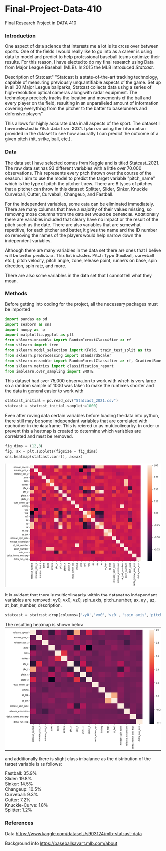 # Final-Project-Data-410
Final Research Project in DATA 410

### Introduction 
One aspect of data science that interests me a lot is its cross over between sports. One of the fields I would really like to go into as a career is using data to model and predict to help professional baseball teams optimize their results. For this reason, I have elected to do my final research using Data from Major League Baseball (MLB). In 2015 the MLB introduced _Statcast_. 

Description of Statcast"
"Statcast is a state-of-the-art tracking technology, capable of measuring previously unquantifiable aspects of the game. Set up in all 30 Major League ballparks, Statcast collects data using a series of high-resolution optical cameras along with radar equipment. The technology precisely tracks the location and movements of the ball and every player on the field, resulting in an unparalleled amount of information covering everything from the pitcher to the batter to baserunners and defensive players"

This allows for highly accurate data in all aspects of the sport. The dataset I have selected is Pitch data from 2021. I plan on using the information provided in the dataset to see how accuratly I can predict the outcome of a given pitch (hit, strike, ball, etc.).

### Data
The data set I have selected comes from Kaggle and is titled Statcast_2021. The raw data set has 93 different variables with a little over 70,000 observations. This represents every pitch thrown over the course of the season. I aim to use the model to predict the target variable "pitch_name" which is the type of pitch the pitcher threw. There are 8 types of pitches that a pitcher can throw in this dataset: Splitter, Slider, Sinker, Knuckle Curveball, Cutter, Curveball, Changeup, and Fastball.

For the independent variables, some data can be eliminated immediately. There are many columns that have a majority of their values missing, so removing those columns from the data set would be beneficial. Additionally there are variables included that clearly  have no impact on the result of the ptich such as the date. There are also variables that are somewhat repetitive, for each pitcher and batter, it gives the name and the ID number so removing the names of the players would help narrow down the independent variables. 

Although there are many variables in the data set there are ones that I belive will be better predictors. This list includes: Pitch Type (Fastball, curveball etc.), pitch velocity, pitch angle, zone, release point, runners on base, spin direction, spin rate, and more. 

There are also some variables in the data set that I cannot tell what they mean. 

### Methods
Before getting into coding for the project, all the necessary packages must be imported
```Python
import pandas as pd
import seaborn as sns
import numpy as np
import matplotlib.pyplot as plt
from sklearn.ensemble import RandomForestClassifier as rf
from sklearn import tree
from sklearn.model_selection import KFold, train_test_split as tts
from sklearn.preprocessing import StandardScaler
from sklearn.ensemble import RandomForestClassifier as rf, GradientBoostingClassifier as gbc
from sklearn.metrics import classification_report
from imblearn.over_sampling import SMOTE
```
This dataset had over 75,000 observation to work with which is very large so a random sample of 1000 was taken to make the runtimes shorter and the data in general easier to work with 
```Python
statcast_initial = pd.read_csv("Statcast_2021.csv")
statcast = statcast_initial.sample(n=1000)
```
Even after roving data certain variables before loading the data into python, there still may be some independant variables that are correlated with eachother in the dataframe. This is refered to as multicolinearity. In order to prevent this a heatmap is created to determine which variables are correlated and must be removed. 
```Python
fig_dims = (12,8)
fig, ax = plt.subplots(figsize = fig_dims)
sns.heatmap(statcast.corr(), ax=ax)
```
<img src="heatmap1.png" width="600" height="400" alt="hi" class="inline"/>

It is evident that there is multicolinearity within the dataset so independant variables are removed: vy0, vx0, vz0, spin_axis, pitch_number, ax, ay , az, at_bat_number, description. 
```Python
statcast = statcast.drop(columns=['vy0','vx0','vz0', 'spin_axis','pitch_number','ax','ay','az','at_bat_number', 'description'])
```
The resulting heatmap is shown below
<img src="heatmap2.png" width="600" height="400" alt="hi" class="inline"/>






and additionally there is slight class imbalance as the distribution of the target variable is as follows:

Fastball: 35.9% <br />
Slider: 19.8%<br />
Sinker: 14.5%<br />
Changeup: 10.5%<br />
Curveball: 9.3%<br />
Cutter: 7.2%<br />
Knuckle-Curve: 1.8%<br />
Splitter: 1.2%<br />



### References 
Data
https://www.kaggle.com/datasets/s903124/mlb-statcast-data

Background info
https://baseballsavant.mlb.com/about
